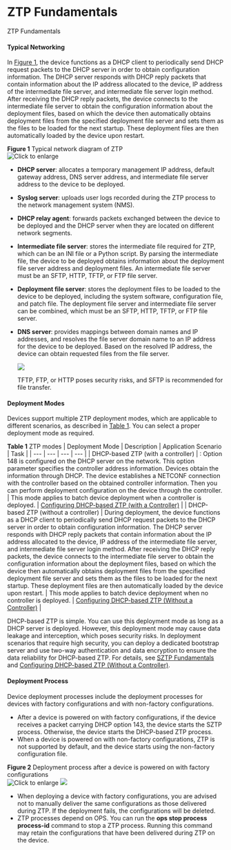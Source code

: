 ZTP Fundamentals
================

ZTP Fundamentals

#### Typical Networking

In [Figure 1](#EN-US_CONCEPT_0000001512834834__fig16534750131417), the device functions as a DHCP client to periodically send DHCP request packets to the DHCP server in order to obtain configuration information. The DHCP server responds with DHCP reply packets that contain information about the IP address allocated to the device, IP address of the intermediate file server, and intermediate file server login method. After receiving the DHCP reply packets, the device connects to the intermediate file server to obtain the configuration information about the deployment files, based on which the device then automatically obtains deployment files from the specified deployment file server and sets them as the files to be loaded for the next startup. These deployment files are then automatically loaded by the device upon restart.

**Figure 1** Typical network diagram of ZTP  
![](../images/en-us_image_0000001513154418.png "Click to enlarge")

* **DHCP server**: allocates a temporary management IP address, default gateway address, DNS server address, and intermediate file server address to the device to be deployed.
* **Syslog server**: uploads user logs recorded during the ZTP process to the network management system (NMS).
* **DHCP relay agent**: forwards packets exchanged between the device to be deployed and the DHCP server when they are located on different network segments.
* **Intermediate file server**: stores the intermediate file required for ZTP, which can be an INI file or a Python script. By parsing the intermediate file, the device to be deployed obtains information about the deployment file server address and deployment files. An intermediate file server must be an SFTP, HTTP, TFTP, or FTP file server.
* **Deployment file server**: stores the deployment files to be loaded to the device to be deployed, including the system software, configuration file, and patch file. The deployment file server and intermediate file server can be combined, which must be an SFTP, HTTP, TFTP, or FTP file server.
* **DNS server**: provides mappings between domain names and IP addresses, and resolves the file server domain name to an IP address for the device to be deployed. Based on the resolved IP address, the device can obtain requested files from the file server.
  
  ![](../public_sys-resources/note_3.0-en-us.png) 
  
  TFTP, FTP, or HTTP poses security risks, and SFTP is recommended for file transfer.


#### Deployment Modes

Devices support multiple ZTP deployment modes, which are applicable to different scenarios, as described in [Table 1](#EN-US_CONCEPT_0000001512834834__table15648518151313). You can select a proper deployment mode as required.

**Table 1** ZTP modes
| Deployment Mode | Description | Application Scenario | Task |
| --- | --- | --- | --- |
| DHCP-based ZTP (with a controller) | : Option 148 is configured on the DHCP server on the network. This option parameter specifies the controller address information. Devices obtain the information through DHCP. The device establishes a NETCONF connection with the controller based on the obtained controller information. Then you can perform deployment configuration on the device through the controller. | This mode applies to batch device deployment when a controller is deployed. | [Configuring DHCP-based ZTP (with a Controller)](../galaxy_ztp_cfg_0040.html) |
| DHCP-based ZTP (without a controller) | During deployment, the device functions as a DHCP client to periodically send DHCP request packets to the DHCP server in order to obtain configuration information. The DHCP server responds with DHCP reply packets that contain information about the IP address allocated to the device, IP address of the intermediate file server, and intermediate file server login method. After receiving the DHCP reply packets, the device connects to the intermediate file server to obtain the configuration information about the deployment files, based on which the device then automatically obtains deployment files from the specified deployment file server and sets them as the files to be loaded for the next startup. These deployment files are then automatically loaded by the device upon restart. | This mode applies to batch device deployment when no controller is deployed. | [Configuring DHCP-based ZTP (Without a Controller)](../galaxy_ztp_cfg_0029.html) |

DHCP-based ZTP is simple. You can use this deployment mode as long as a DHCP server is deployed. However, this deployment mode may cause data leakage and interception, which poses security risks. In deployment scenarios that require high security, you can deploy a dedicated bootstrap server and use two-way authentication and data encryption to ensure the data reliability for DHCP-based ZTP. For details, see [SZTP Fundamentals](en-us_concept_0000001513154370.html) and [Configuring DHCP-based ZTP (Without a Controller)](../galaxy_ztp_cfg_0029.html).


#### Deployment Process

Device deployment processes include the deployment processes for devices with factory configurations and with non-factory configurations.

* After a device is powered on with factory configurations, if the device receives a packet carrying DHCP option 143, the device starts the SZTP process. Otherwise, the device starts the DHCP-based ZTP process.
* When a device is powered on with non-factory configurations, ZTP is not supported by default, and the device starts using the non-factory configuration file.

**Figure 2** Deployment process after a device is powered on with factory configurations  
![](../images/en-us_image_0000001512834870.png "Click to enlarge")
![](../public_sys-resources/note_3.0-en-us.png) 

* When deploying a device with factory configurations, you are advised not to manually deliver the same configurations as those delivered during ZTP. If the deployment fails, the configurations will be deleted.
* ZTP processes depend on OPS. You can run the ****ops stop process**** **process-id** command to stop a ZTP process. Running this command may retain the configurations that have been delivered during ZTP on the device.
